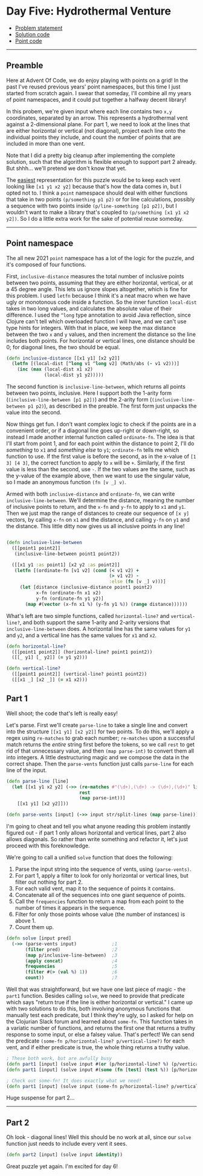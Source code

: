 # Day Five: Hydrothermal Venture

* [Problem statement](https://adventofcode.com/2021/day/5)
* [Solution code](https://github.com/abyala/advent-2021-clojure/blob/master/src/advent_2021_clojure/day05.clj)
* [Point code](https://github.com/abyala/advent-2021-clojure/blob/master/src/advent_2021_clojure/point.clj)

---

## Preamble

Here at Advent Of Code, we do enjoy playing with points on a grid! In the past I've reused previous years' point
namespaces, but this time I just started from scratch again. I swear that someday, I'll combine all my years of point
namespaces, and it could put together a halfway decent library!

In this probem, we're given input where each line contains two `x,y` coordinates, separated by an arrow. This represents
a hydrothermal vent against a 2-dimensional plane. For part 1, we need to look at the lines that are either horizontal
or vertical (not diagonal), project each line onto the individual points they include, and count the number of points
that are included in more than one vent.

Note that I did a pretty big cleanup after implementing the complete solution, such that the algorithm is flexible
enough to support part 2 already. But shhh... we'll pretend we don't know that yet.

The <u>easiest</u> representation for this puzzle would be to keep each vent looking like `[x1 y1 x2 y2]` because
that's how the data comes in, but I opted not to. I think a `point` namespace should deal with either functions that
take in two points `(p/something p1 p2)` or for line calculations, possibly a sequence with two points inside
`(p/line-something [p1 p2])`, but I wouldn't want to make a library that's coupled to `(p/something [x1 y1 x2 y2])`.
So I do a little extra work for the sake of potential reuse someday.

---

## Point namespace

The all new 2021 `point` namespace has a lot of the logic for the puzzle, and it's composed of four functions.

First, `inclusive-distance` measures the total number of inclusive points between two points, assuming that they are
either horizontal, vertical, or at a 45 degree angle. This lets us ignore slopes altogether, which is fine for this
problem. I used `letfn` because I think it's a neat macro when we have ugly or monotonous code inside a function.
So the inner function `local-dist` takes in two long values, and calculates the absolute value of their difference.
I used the `^long` type annotation to avoid Java reflection, since Clojure can't tell which overloaded function I
will have, and we can't use type hints for integers. With that in place, we keep the max distance between the two
`x` and `y` values, and then increment the distance so the line includes both points. For horizontal or vertical lines,
one distance should be 0; for diagonal lines, the two should be equal.

```clojure
(defn inclusive-distance [[x1 y1] [x2 y2]]
  (letfn [(local-dist [^long v1 ^long v2] (Math/abs (- v1 v2)))]
    (inc (max (local-dist x1 x2)
              (local-dist y1 y2)))))
```

The second function is `inclusive-line-between`, which returns all points between two points, inclusive. Here I
support both the 1-arity form (`(inclusive-line-between [p1 p2])`) and the 2-arity form
(`(inclusive-line-between p1 p2)`), as described in the preable. The first form just unpacks the value into the
second.

Now things get fun. I don't want complex logic to check if the points are in a convenient order, or if a diagonal
line goes up-right or down-right, so instead I made another internal function called `ordinate-fn`. The idea is that
I'll start from point 1, and for each point within the distance to point 2, I'll do _something_ to `x1` and
_something else_ to `y1`; `ordinate-fn` tells me which function to use. If the first value is before the second, as
in the x-value of `[1 3] [4 3]`, the correct function to apply to `x` will be `+`. Similarly, if the first value is
less than the second, use `-`. If the two values are the same, such as the y-value of the example above, then we
want to use the singular value, so I made an anonymous function `(fn [v _] v)`.

Armed with both `inclusive-distance` and `ordinate-fn`, we can write `inclusive-line-between`. We'll determine the
distance, meaning the number of inclusive points to return, and the `x-fn` and `y-fn` to apply to `x1` and `y1`.
Then we just map the range of distances to create our sequence of `[x y]` vectors, by calling `x-fn` on `x1` and the
distance, and calling `y-fn` on `y1` and the distance. This little ditty now gives us all inclusive points in any line!

```clojure

(defn inclusive-line-between
  ([[point1 point2]]
   (inclusive-line-between point1 point2))

  ([[x1 y1 :as point1] [x2 y2 :as point2]]
   (letfn [(ordinate-fn [v1 v2] (cond (< v1 v2) +
                                      (> v1 v2) -
                                      :else (fn [v _] v)))]
     (let [distance (inclusive-distance point1 point2)
           x-fn (ordinate-fn x1 x2)
           y-fn (ordinate-fn y1 y2)]
       (map #(vector (x-fn x1 %) (y-fn y1 %)) (range distance))))))
```

What's left are two simple functions, called `horizontal-line?` and `vertical-line?`, and both support the same
1-arity and 2-arity versions that `inclusive-line-between` does. A horizontal line has the same values for `y1` and
`y2`, and a vertical line has the same values for `x1` and `x2`.

```clojure
(defn horizontal-line?
  ([[point1 point2]] (horizontal-line? point1 point2))
  ([[_ y1] [_ y2]] (= y1 y2)))

(defn vertical-line?
  ([[point1 point2]] (vertical-line? point1 point2))
  ([[x1 _] [x2 _]] (= x1 x2)))
```

## Part 1

Well shoot; the code that's left is really easy!

Let's parse. First we'll create `parse-line` to take a single line and convert into the structure `[[x1 y1] [x2 y2]]`
for two points. To do this, we'll apply a regex using `re-matches` to grab each number; `re-matches` upon a successful
match returns the _entire_ string first before the tokens, so we call `rest` to get rid of that unnecessary value,
and then `(map parse-int)` to convert them all into integers.  A little destructuring magic and we compose the data
in the correct shape. Then the `parse-vents` function just calls `parse-line` for each line of the input.

```clojure
(defn parse-line [line]
  (let [[x1 y1 x2 y2] (->> (re-matches #"(\d+),(\d+) -> (\d+),(\d+)" line)
                           rest
                           (map parse-int))]
    [[x1 y1] [x2 y2]]))

(defn parse-vents [input] (->> input str/split-lines (map parse-line)))
```

I'm going to cheat and tell you what anyone reading this problem instantly figured out - if part 1 only allows
horizontal and vertical lines, part 2 also allows diagonals. So rather than write something and refactor it, let's
just proceed with this foreknowledge.

We're going to call a unified `solve` function that does the following:
1. Parse the input string into the sequence of vents, using `(parse-vents)`.
2. For part 1, apply a filter to look for only horizontal or vertical lines, but filter out nothing for part 2.
3. For each valid vent, map it to the sequence of points it contains.
4. Concatenate all of the sequences into one giant sequence of points.
5. Call the `frequencies` function to return a map from each point to the number of times it appears in the sequence.
6. Filter for only those points whose value (the number of instances) is above 1.
7. Count them up.

```clojure
(defn solve [input pred]
  (->> (parse-vents input)             ;1
       (filter pred)                   ;2
       (map p/inclusive-line-between)  ;3
       (apply concat)                  ;4
       frequencies                     ;5
       (filter #(> (val %) 1))         ;6
       count))                         ;7
```

Well that was straightforward, but we have one last piece of magic - the `part1` function. Besides calling `solve`,
we need to provide that predicate which says "return true if the line is either horizontal or vertical." I came up with
two solutions to do this, both involving anonymous functions that manually test each predicate, but I think they're
ugly, so I asked for help on the Clojurian Slack forum and learned about `some-fn`. This function takes in a variatic
number of functions, and returns the first one that returns a truthy response to some input, or else a falsey value.
That's perfect! We can send the predicate `(some-fn p/horizontal-line? p/vertical-line?)` for each vent, and if either
predicate is true, the whole thing returns a truthy value.

```clojure
; These both work, but are awfully busy
(defn part1 [input] (solve input #(or (p/horizontal-line? %) (p/vertical-line? %))))
(defn part1 [input] (solve input #(some (fn [test] (test %)) [p/horizontal-line? p/vertical-line?])))

; Check out some-fn! It does exactly what we need!
(defn part1 [input] (solve input (some-fn p/horizontal-line? p/vertical-line?)))
```

Huge suspense for part 2...

---

## Part 2

Oh look - diagonal lines! Well this should be no work at all, since our `solve` function just needs to include every
vent it sees.

```clojure
(defn part2 [input] (solve input identity))
```

Great puzzle yet again. I'm excited for day 6!